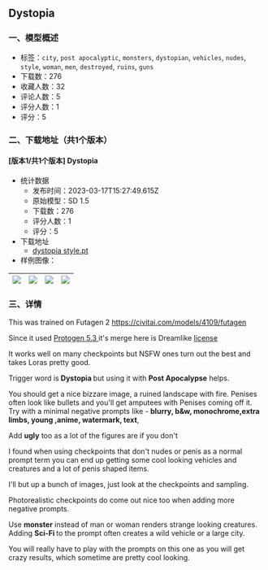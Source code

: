 ## Dystopia
### 一、模型概述

- 标签：`city`, `post apocalyptic`, `monsters`, `dystopian`, `vehicles`, `nudes`, `style`, `woman`, `men`, `destroyed`, `ruins`, `guns`
- 下载数：276
- 收藏人数：32
- 评论人数：5
- 评分人数：1
- 评分：5

### 二、下载地址（共1个版本）

#### [版本1/共1个版本] Dystopia

- 统计数据
  - 发布时间：2023-03-17T15:27:49.615Z
  - 原始模型：SD 1.5
  - 下载数：276
  - 评分人数：1
  - 评分：5
- 下载地址
  - [dystopia style.pt](https://civitai.com/api/download/models/23240)
- 样例图像：

| <img src="https://image.civitai.com/xG1nkqKTMzGDvpLrqFT7WA/3b110482-3a01-473b-4d5b-ac5ee5de8d00/width=450/251805.jpeg" /> | <img src="https://image.civitai.com/xG1nkqKTMzGDvpLrqFT7WA/a684c184-107c-487b-0039-29956edfb700/width=450/251823.jpeg" /> | <img src="https://image.civitai.com/xG1nkqKTMzGDvpLrqFT7WA/a39c57c9-0028-457c-9b48-9facb6005000/width=450/251822.jpeg" /> | <img src="https://image.civitai.com/xG1nkqKTMzGDvpLrqFT7WA/0645122c-01e2-4dc7-f695-1f11c5e23700/width=450/251821.jpeg" /> |
| ---- | ---- | ---- | ---- |


### 三、详情
<p>This was trained on Futagen 2 <a target="_blank" rel="ugc" href="https://civitai.com/models/4109/futagen">https://civitai.com/models/4109/futagen</a></p><p>Since it used <a target="_blank" rel="ugc" href="https://civitai.com/models/3816/protogen-x53-photorealism-official-release">Protogen 5.3 </a>it's merge here is Dreamlike <a target="_blank" rel="ugc" href="https://huggingface.co/dreamlike-art/dreamlike-photoreal-2.0/blob/main/LICENSE.md">license</a></p><p>It works well on many checkpoints but NSFW ones turn out the best and takes Loras pretty good.</p><p></p><p>Trigger word is<strong> Dystopia </strong>but using it with <strong>Post Apocalypse</strong> helps.</p><p></p><p>You should get a nice bizzare image, a ruined landscape with fire. Penises often look like bullets and you'll get amputees with Penises coming off it. Try with a minimal negative prompts like - <strong>blurry, b&amp;w, monochrome,extra limbs, young ,anime, watermark, text</strong>,</p><p>Add <strong>ugly</strong> too as a lot of the figures are if you don't</p><p></p><p>I found when using checkpoints that don't nudes or penis as a normal prompt term you can end up getting some cool looking vehicles and creatures and a lot of penis shaped items.</p><p></p><p>I'll but up a bunch of images, just look at the checkpoints and sampling.</p><p></p><p>Photorealistic checkpoints do come out nice too when adding more negative prompts.</p><p></p><p>Use <strong>monster</strong> instead of man or woman renders strange looking creatures. Adding <strong>Sci-Fi </strong>to the prompt often creates a wild vehicle or a large city.</p><p></p><p>You will really have to play with the prompts on this one as you will get crazy results, which sometime are pretty cool looking.</p>